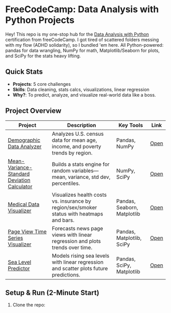 # FreeCodeCamp: Data Analysis with Python Projects

Hey! This repo is my one-stop hub for the [Data Analysis with Python](https://www.freecodecamp.org/learn/data-analysis-with-python/) certification from freeCodeCamp. I got tired of scattered folders messing with my flow (ADHD solidarity), so I bundled 'em here. All Python-powered: pandas for data wrangling, NumPy for math, Matplotlib/Seaborn for plots, and SciPy for the stats heavy lifting.

## Quick Stats
- **Projects**: 5 core challenges
- **Skills**: Data cleaning, stats calcs, visualizations, linear regression
- **Why?**: To predict, analyze, and visualize real-world data like a boss.

## Project Overview
| Project | Description | Key Tools | Link |
|---------|-------------|-----------|------|
| [Demographic Data Analyzer](demographic-data-analyzer/) | Analyzes U.S. census data for mean age, income, and poverty trends by region. | Pandas, NumPy | [Open](demographic-data-analyzer/) |
| [Mean-Variance-Standard Deviation Calculator](mean-variance-standard-deviation-calculator/) | Builds a stats engine for random variables—mean, variance, std dev, percentiles. | NumPy, SciPy | [Open](mean-variance-standard-deviation-calculator/) |
| [Medical Data Visualizer](medical-data-visualizer/) | Visualizes health costs vs. insurance by region/sex/smoker status with heatmaps and bars. | Pandas, Seaborn, Matplotlib | [Open](medical-data-visualizer/) |
| [Page View Time Series Visualizer](page-view-time-series-visualizer/) | Forecasts news page views with linear regression and plots trends over time. | Pandas, Matplotlib, SciPy | [Open](page-view-time-series-visualizer/) |
| [Sea Level Predictor](sea-level-predictor/) | Models rising sea levels with linear regression and scatter plots future predictions. | Pandas, SciPy, Matplotlib | [Open](sea-level-predictor/) |

## Setup & Run (2-Minute Start)
1. Clone the repo:  